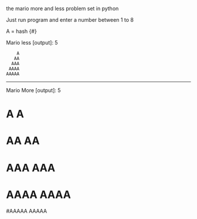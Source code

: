 the mario more and less problem set in python

Just run program and enter a number between 1 to 8

A = hash {#}

Mario less [output]: 5


        A
       AA
      AAA
     AAAA
    AAAAA

------------------------

Mario More [output]: 5
#    A A
#   AA AA
#  AAA AAA
# AAAA AAAA
#AAAAA AAAAA         
